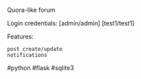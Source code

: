 Quora-like forum

Login credentials: [admin/admin] [test1/test1]

Features:

    post create/update
    notifications

#python #flask #sqlite3
